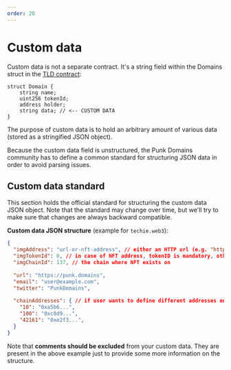 ```yaml
---
order: 20
---
```


# Custom data

Custom data is not a separate contract. It's a string field within the Domains struct in the [TLD contract](/contracts/tld-contract.md):

```solidity
struct Domain {
	string name;
	uint256 tokenId;
	address holder;
	string data; // <-- CUSTOM DATA
}
```

The purpose of custom data is to hold an arbitrary amount of various data (stored as a stringified JSON object).

Because the custom data field is unstructured, the Punk Domains community has to define a common standard for structuring JSON data in order to avoid parsing issues.

## Custom data standard

This section holds the official standard for structuring the custom data JSON object. Note that the standard may change over time, but we'll try to make sure that changes are always backward compatible.

**Custom data JSON structure** (example for `techie.web3`):

```json
{
  "imgAddress": "url-or-nft-address", // either an HTTP url (e.g. "http://hey.com/me.jpg") or an NFT address (0xa12B3...)
  "imgTokenId": 0, // in case of NFT address, tokenID is mandatory, otherwise it is not
  "imgChainId": 137, // the chain where NFT exists on
  
  "url": "https://punk.domains",
  "email": "user@example.com",
  "twitter": "PunkDomains",
  
  "chainAddresses": { // if user wants to define different addresses on different chains (only one address per chain)
    "10": "0xa5b6...",
    "100": "0xc8d9...",
    "42161": "0xe2f3...",
  }
}
```

Note that **comments should be excluded** from your custom data. They are present in the above example just to provide some more information on the structure.